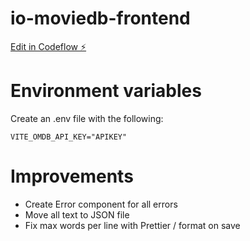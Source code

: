 # io-moviedb-frontend

[Edit in Codeflow ⚡️](https://stackblitz.com/~/github.com/jonahkalkman/io-moviedb-frontend)

# Environment variables
Create an .env file with the following: 
```
VITE_OMDB_API_KEY="APIKEY"
```

# Improvements
- Create Error component for all errors
- Move all text to JSON file
- Fix max words per line with Prettier / format on save